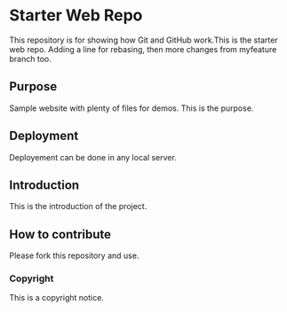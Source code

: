 # Starter Web Repo

This repository is for showing how Git and GitHub work.This is the starter web repo. Adding a line for rebasing, then more changes from myfeature branch too.

## Purpose

Sample website with plenty of files for demos. This is the purpose.

## Deployment
Deployement can be done in any local server.

## Introduction
This is the introduction of the project.

## How to contribute
Please fork this repository and use.

### Copyright
This is a copyright notice.
